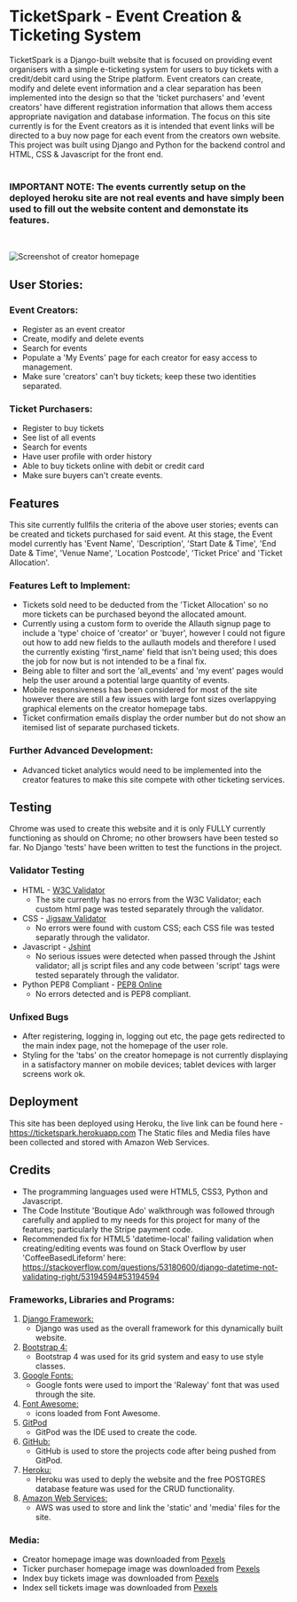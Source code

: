 # TicketSpark - Event Creation & Ticketing System

TicketSpark is a Django-built website that is focused on providing event organisers with a simple e-ticketing system for users to buy tickets with a credit/debit card using the Stripe platform. Event creators can create, modify and delete event information and a clear separation has been implemented into the design so that the 'ticket purchasers' and 'event creators' have different registration information that allows them access appropriate navigation and database information. The focus on this site currently is for the Event creators as it is intended that event links will be directed to a buy now page for each event from the creators own website.
<br>
This project was built using Django and Python for the backend control and HTML, CSS & Javascript for the front end.
<br>
<br>
### <b>IMPORTANT NOTE: The events currently setup on the deployed heroku site are not real events and have simply been used to fill out the website content and demonstate its features.</b>
<br>

![Screenshot of creator homepage](media/readme_images/homepage_example.png)

## User Stories:
### Event Creators:
- Register as an event creator
- Create, modify and delete events
- Search for events
- Populate a 'My Events' page for each creator for easy access to management.
- Make sure 'creators' can't buy tickets; keep these two identities separated.
### Ticket Purchasers:
- Register to buy tickets
- See list of all events
- Search for events
- Have user profile with order history
- Able to buy tickets online with debit or credit card
- Make sure buyers can't create events.


## Features 

This site currently fullfils the criteria of the above user stories; events can be created and tickets purchased for said event. At this stage, the Event model currently has 'Event Name', 'Description', 'Start Date & Time', 'End Date & Time', 'Venue Name', 'Location Postcode', 'Ticket Price' and 'Ticket Allocation'.

### Features Left to Implement:

- Tickets sold need to be deducted from the 'Ticket Allocation' so no more tickets can be purchased beyond the allocated amount.
- Currently using a custom form to overide the Allauth signup page to include a 'type' choice of 'creator' or 'buyer', however I could not figure out how to add new fields to the aullauth models and therefore I used the currently existing 'first_name' field that isn't being used; this does the job for now but is not intended to be a final fix.
- Being able to filter and sort the 'all_events' and 'my event' pages would help the user around a potential large quantity of events.
- Mobile responsiveness has been considered for most of the site however there are still a few issues with large font sizes overlappying graphical elements on the creator homepage tabs.
- Ticket confirmation emails display the order number but do not show an itemised list of separate purchased tickets.

### Further Advanced Development:

- Advanced ticket analytics would need to be implemented into the creator features to make this site compete with other ticketing services.


## Testing 

Chrome was used to create this website and it is only FULLY currently functioning as should on Chrome; no other browsers have been tested so far. No Django 'tests' have been written to test the functions in the project.

### Validator Testing 

- HTML - [W3C Validator](https://validator.w3.org/nu)
  - The site currently has no errors from the W3C Validator; each custom html page was tested separately through the validator.
- CSS - [Jigsaw Validator](https://jigsaw.w3.org/css-validator/)
  - No errors were found with custom CSS; each CSS file was tested separatly through the validator.
- Javascript - [Jshint](https://jshint.com/) 
  - No serious issues were detected when passed through the Jshint validator; all js script files and any code between 'script' tags were tested separately through the validator.
- Python PEP8 Compliant - [PEP8 Online](http://pep8online.com/) 
  - No errors detected and is PEP8 compliant.


### Unfixed Bugs

- After registering, logging in, logging out etc, the page gets redirected to the main index page, not the homepage of the user role.
- Styling for the 'tabs' on the creator homepage is not currently displaying in a satisfactory manner on mobile devices; tablet devices with larger screens work ok.


## Deployment

This site has been deployed using Heroku, the live link can be found here - https://ticketspark.herokuapp.com
The Static files and Media files have been collected and stored with Amazon Web Services.


## Credits 

- The programming languages used were HTML5, CSS3, Python and Javascript.
- The Code Institute 'Boutique Ado' walkthrough was followed through carefully and applied to my needs for this project for many of the features; particularly the Stripe payment code.
- Recommended fix for HTML5 'datetime-local' failing validation when creating/editing events was found on Stack Overflow by user 'CoffeeBasedLifeform' here: https://stackoverflow.com/questions/53180600/django-datetime-not-validating-right/53194594#53194594

### Frameworks, Libraries and Programs:

1. [Django Framework:](https://www.djangoproject.com/)
    - Django was used as the overall framework for this dynamically built website.
1. [Bootstrap 4:](https://getbootstrap.com/docs/4.0/getting-started/introduction/)
    - Bootstrap 4 was used for its grid system and easy to use style classes.
1. [Google Fonts:](https://fonts.google.com/)
    - Google fonts were used to import the 'Raleway' font that was used through the site.
1. [Font Awesome:](https://fontawesome.com/)
    - icons loaded from Font Awesome.
1. [GitPod](https://www.gitpod.io/)
    - GitPod was the IDE used to create the code.
1. [GitHub:](https://github.com/)
    - GitHub is used to store the projects code after being pushed from GitPod.
1. [Heroku:](https://dashboard.heroku.com/)
    - Heroku was used to deply the website and the free POSTGRES database feature was used for the CRUD functionality.
1. [Amazon Web Services:](https://aws.amazon.com/)
    - AWS was used to store and link the 'static' and 'media' files for the site.



### Media:

- Creator homepage image was downloaded from [Pexels](https://www.pexels.com/photo/man-performing-on-stage-1916821/)
- Ticker purchaser homepage image was downloaded from [Pexels](https://www.pexels.com/photo/crown-raising-hands-during-performance-1652353/)
- Index buy tickets image was downloaded from [Pexels](https://www.pexels.com/photo/back-of-man-raising-hands-inside-room-full-of-people-with-purple-lights-1267350/)
- Index sell tickets image was downloaded from [Pexels](https://www.pexels.com/photo/photo-of-concert-band-during-night-time-167605/)